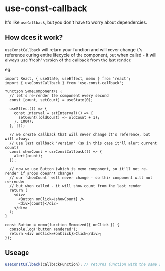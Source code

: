 # use-const-callback

It's like `useCallback`, but you don't have to worry about dependencies.

## How does it work?

`useConstCallback` will return your function and will never change it's reference during entire lifecycle of the component, but when called - it will always use 'fresh' version of the callback from the last render.

eg.

```tsx
import React, { useState, useEffect, memo } from 'react';
import { useConstCallback } from 'use-const-callback';

function SomeComponent() {
  // let's re-render the component every second
  const [count, setCount] = useState(0);

  useEffect(() => {
    const interval = setInterval(() => {
      setCount((oldCount) => oldCount + 1);
    }, 1000);
  }, []);

  // we create callback that will never change it's reference, but will always
  // use last callback 'version' (so in this case it'll alert current count)
  const showCount = useConstCallback(() => {
    alert(count);
  });

  // now we use Button (which is memo component, so it'll not re-render if props doesn't change)
  // our `showCount` will never change - so this component will not re-render
  // but when called - it will show count from the last render
  return (
    <div>
      <Button onClick={showCount} />
      <div>{count}</div>
    </div>
  );
}

const Button = memo(function Memoized({ onClick }) {
  console.log('button rendered');
  return <div onClick={onClick}>Click</div>;
});
```

## Useage

```ts
useConstCallback(callbackFunction); // returns function with the same signature as callbackFunction
```

